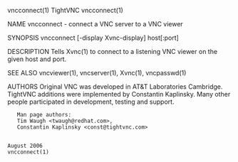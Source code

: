 vncconnect(1)                                                                                    TightVNC                                                                                   vncconnect(1)

NAME
       vncconnect - connect a VNC server to a VNC viewer

SYNOPSIS
       vncconnect [-display Xvnc-display] host[:port]

DESCRIPTION
       Tells Xvnc(1) to connect to a listening VNC viewer on the given host and port.

SEE ALSO
       vncviewer(1), vncserver(1), Xvnc(1), vncpasswd(1)

AUTHORS
       Original VNC was developed in AT&T Laboratories Cambridge. TightVNC additions were implemented by Constantin Kaplinsky. Many other people participated in development, testing and support.

       Man page authors:
       Tim Waugh <twaugh@redhat.com>,
       Constantin Kaplinsky <const@tightvnc.com>

                                                                                               August 2006                                                                                  vncconnect(1)
